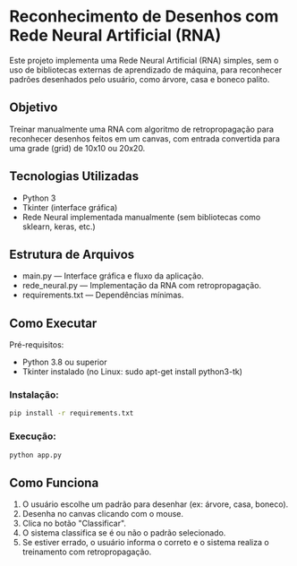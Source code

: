 # Reconhecimento de Desenhos com Rede Neural Artificial (RNA)

Este projeto implementa uma Rede Neural Artificial (RNA) simples, sem o uso de bibliotecas externas de aprendizado de máquina, para reconhecer padrões desenhados pelo usuário, como árvore, casa e boneco palito.

## Objetivo

Treinar manualmente uma RNA com algoritmo de retropropagação para reconhecer desenhos feitos em um canvas, com entrada convertida para uma grade (grid) de 10x10 ou 20x20.

## Tecnologias Utilizadas
- Python 3
- Tkinter (interface gráfica)
- Rede Neural implementada manualmente (sem bibliotecas como sklearn, keras, etc.)

## Estrutura de Arquivos
- main.py — Interface gráfica e fluxo da aplicação.
- rede_neural.py — Implementação da RNA com retropropagação.
- requirements.txt — Dependências mínimas.

## Como Executar
Pré-requisitos:
- Python 3.8 ou superior
- Tkinter instalado (no Linux: sudo apt-get install python3-tk)

### Instalação:
```bash  
pip install -r requirements.txt
```

### Execução:
```bash
python app.py
```

## Como Funciona
1. O usuário escolhe um padrão para desenhar (ex: árvore, casa, boneco).
2. Desenha no canvas clicando com o mouse.
3. Clica no botão "Classificar".
4. O sistema classifica se é ou não o padrão selecionado.
5. Se estiver errado, o usuário informa o correto e o sistema realiza o treinamento com retropropagação.
